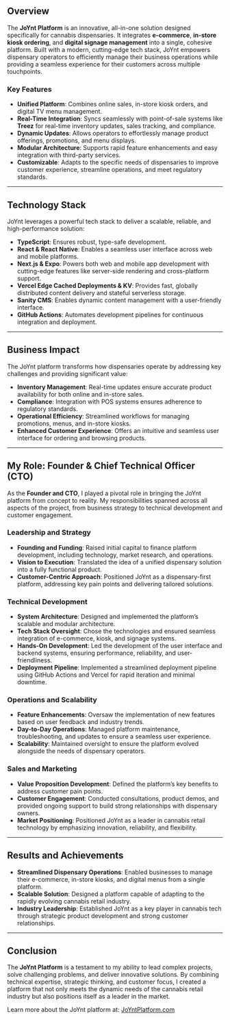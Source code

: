 ## Overview

The **JoYnt Platform** is an innovative, all-in-one solution designed specifically for cannabis dispensaries. It integrates **e-commerce**, **in-store kiosk ordering**, and **digital signage management** into a single, cohesive platform. Built with a modern, cutting-edge tech stack, JoYnt empowers dispensary operators to efficiently manage their business operations while providing a seamless experience for their customers across multiple touchpoints.

### Key Features
- **Unified Platform**: Combines online sales, in-store kiosk orders, and digital TV menu management.
- **Real-Time Integration**: Syncs seamlessly with point-of-sale systems like **Treez** for real-time inventory updates, sales tracking, and compliance.
- **Dynamic Updates**: Allows operators to effortlessly manage product offerings, promotions, and menu displays.
- **Modular Architecture**: Supports rapid feature enhancements and easy integration with third-party services.
- **Customizable**: Adapts to the specific needs of dispensaries to improve customer experience, streamline operations, and meet regulatory standards.

---

## Technology Stack

JoYnt leverages a powerful tech stack to deliver a scalable, reliable, and high-performance solution:
- **TypeScript**: Ensures robust, type-safe development.
- **React & React Native**: Enables a seamless user interface across web and mobile platforms.
- **Next.js & Expo**: Powers both web and mobile app development with cutting-edge features like server-side rendering and cross-platform support.
- **Vercel Edge Cached Deployments & KV**: Provides fast, globally distributed content delivery and stateful serverless storage.
- **Sanity CMS**: Enables dynamic content management with a user-friendly interface.
- **GitHub Actions**: Automates development pipelines for continuous integration and deployment.

---

## Business Impact

The JoYnt platform transforms how dispensaries operate by addressing key challenges and providing significant value:
- **Inventory Management**: Real-time updates ensure accurate product availability for both online and in-store sales.
- **Compliance**: Integration with POS systems ensures adherence to regulatory standards.
- **Operational Efficiency**: Streamlined workflows for managing promotions, menus, and in-store kiosks.
- **Enhanced Customer Experience**: Offers an intuitive and seamless user interface for ordering and browsing products.

---

## My Role: Founder & Chief Technical Officer (CTO)

As the **Founder and CTO**, I played a pivotal role in bringing the JoYnt platform from concept to reality. My responsibilities spanned across all aspects of the project, from business strategy to technical development and customer engagement.

### Leadership and Strategy
- **Founding and Funding**: Raised initial capital to finance platform development, including technology, market research, and operations.
- **Vision to Execution**: Translated the idea of a unified dispensary solution into a fully functional product.
- **Customer-Centric Approach**: Positioned JoYnt as a dispensary-first platform, addressing key pain points and delivering tailored solutions.

### Technical Development
- **System Architecture**: Designed and implemented the platform’s scalable and modular architecture.
- **Tech Stack Oversight**: Chose the technologies and ensured seamless integration of e-commerce, kiosk, and signage systems.
- **Hands-On Development**: Led the development of the user interface and backend systems, ensuring performance, reliability, and user-friendliness.
- **Deployment Pipeline**: Implemented a streamlined deployment pipeline using GitHub Actions and Vercel for rapid iteration and minimal downtime.

### Operations and Scalability
- **Feature Enhancements**: Oversaw the implementation of new features based on user feedback and industry trends.
- **Day-to-Day Operations**: Managed platform maintenance, troubleshooting, and updates to ensure a seamless user experience.
- **Scalability**: Maintained oversight to ensure the platform evolved alongside the needs of dispensary operators.

### Sales and Marketing
- **Value Proposition Development**: Defined the platform’s key benefits to address customer pain points.
- **Customer Engagement**: Conducted consultations, product demos, and provided ongoing support to build strong relationships with dispensary owners.
- **Market Positioning**: Positioned JoYnt as a leader in cannabis retail technology by emphasizing innovation, reliability, and flexibility.

---

## Results and Achievements

- **Streamlined Dispensary Operations**: Enabled businesses to manage their e-commerce, in-store kiosks, and digital menus from a single platform.
- **Scalable Solution**: Designed a platform capable of adapting to the rapidly evolving cannabis retail industry.
- **Industry Leadership**: Established JoYnt as a key player in cannabis tech through strategic product development and strong customer relationships.

---

## Conclusion

The **JoYnt Platform** is a testament to my ability to lead complex projects, solve challenging problems, and deliver innovative solutions. By combining technical expertise, strategic thinking, and customer focus, I created a platform that not only meets the dynamic needs of the cannabis retail industry but also positions itself as a leader in the market.

Learn more about the JoYnt platform at: [JoYntPlatform.com](#)
